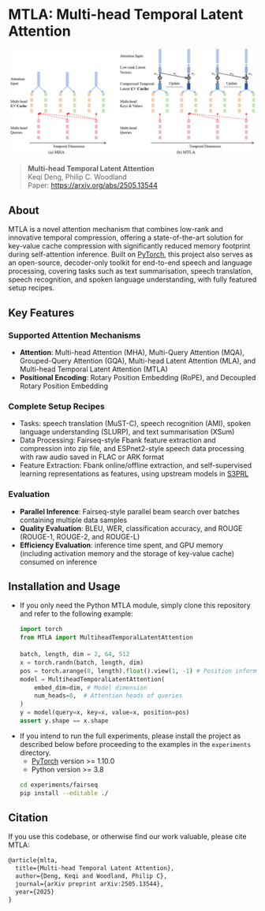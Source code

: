 # MTLA: Multi-head Temporal Latent Attention

![MTLA](assets/mtla.png "Multi-head Temporal Latent Attention")
> **Multi-head Temporal Latent Attention**\
> Keqi Deng, Philip C. Woodland\
> Paper: https://arxiv.org/abs/2505.13544

## About

MTLA is a novel attention mechanism that combines low-rank and innovative temporal compression, offering a state-of-the-art solution for key-value cache compression with significantly reduced memory footprint during self-attention inference. Built on [PyTorch](http://pytorch.org/), this project also serves as an open-source, decoder-only toolkit for end-to-end speech and language processing, covering tasks such as text summarisation, speech translation, speech recognition, and spoken language understanding, with fully featured setup recipes.

## Key Features

### Supported Attention Mechanisms
- **Attention**: Multi-head Attention (MHA), Multi-Query Attention (MQA), Grouped-Query Attention (GQA), Multi-head Latent Attention (MLA), and Multi-head Temporal Latent Attention (MTLA)
- **Positional Encoding**: Rotary Position Embedding (RoPE), and Decoupled Rotary Position Embedding

### Complete Setup Recipes
- Tasks: speech translation (MuST-C), speech recognition (AMI), spoken language understanding (SLURP), and text summarisation (XSum)
- Data Processing: Fairseq-style Fbank feature extraction and compression into zip file, and ESPnet2-style speech data processing with raw audio saved in FLAC or ARK format
- Feature Extraction: Fbank online/offline extraction, and self-supervised learning representations as features, using upstream models in [S3PRL](https://github.com/s3prl/s3prl)

### Evaluation
- **Parallel Inference**: Fairseq-style parallel beam search over batches containing multiple data samples
- **Quality Evaluation**: BLEU, WER, classification accuracy, and ROUGE (ROUGE-1, ROUGE-2, and ROUGE-L)
- **Efficiency Evaluation**: inference time spent, and GPU memory (including activation memory and the storage of key-value cache) consumed on inference

## Installation and Usage
- If you only need the Python MTLA module, simply clone this repository and refer to the following example:
  ``` python
  import torch
  from MTLA import MultiheadTemporalLatentAttention
  
  batch, length, dim = 2, 64, 512
  x = torch.randn(batch, length, dim)
  pos = torch.arange(0, length).float().view(1, -1) # Position information
  model = MultiheadTemporalLatentAttention(
      embed_dim=dim, # Model dimension
      num_heads=8,  # Attention heads of queries
  )
  y = model(query=x, key=x, value=x, position=pos)
  assert y.shape == x.shape
  ```
- If you intend to run the full experiments, please install the project as described below before proceeding to the examples in the `experiments` directory.
  * [PyTorch](http://pytorch.org/) version >= 1.10.0
  * Python version >= 3.8
  ``` bash
  cd experiments/fairseq
  pip install --editable ./
  ```

## Citation

If you use this codebase, or otherwise find our work valuable, please cite MTLA:
```
@article{mlta,
  title={Multi-head Temporal Latent Attention},
  author={Deng, Keqi and Woodland, Philip C},
  journal={arXiv preprint arXiv:2505.13544},
  year={2025}
}
```
